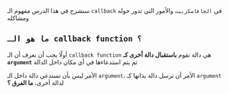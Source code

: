 سنشرح في هذا الدرس مفهوم الـ `callback` في `الجافاسكريبت` والأمور التي تدور حوله ومشاكله

## `ما هو الـ callback function ؟`

أولًا يجب أن نعرف أن الـ `callback function` هي دالة تقوم **باستقبال دالة أخرى كـ `argument`** ثم يتم استدعاءها في أي مكان داخل الدالة

الأمر ليس بأن تستدعي دالة داخل الـ `argument`، الأمر أن ترسل دالة بذاتها كـ `argument` لدالة أخرى، **ما الفرق ؟**
